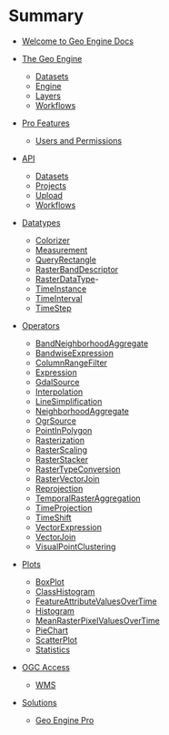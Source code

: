 # Summary

- [Welcome to Geo Engine Docs](./welcome.md)

- [The Geo Engine](./geoengine/intro.md)

  - [Datasets](./geoengine/datasets.md)
  - [Engine]()
  - [Layers](./geoengine/layers.md)
  - [Workflows]()

- [Pro Features](./pro/intro.md)

  - [Users and Permissions](pro/users.md)

- [API](./api/intro.md)

  - [Datasets]()
  - [Projects]()
  - [Upload]()
  - [Workflows](./api/workflows.md)

- [Datatypes](./datatypes/intro.md)

  - [Colorizer](./datatypes/colorizer.md)
  - [Measurement](./datatypes/measurement.md)
  - [QueryRectangle](./datatypes/queryrectangle.md)
  - [RasterBandDescriptor](./datatypes/rasterbanddescriptor.md)
  - [RasterDataType](./datatypes/rasterdatatype.md)-
  - [TimeInstance](./datatypes/timeinstance.md)
  - [TimeInterval](./datatypes/timeinterval.md)
  - [TimeStep](./datatypes/timestep.md)

- [Operators](./operators/intro.md)

  - [BandNeighborhoodAggregate](./operators/band-neighborhood-aggregate.md)
  - [BandwiseExpression](./operators/bandwise-expression.md)
  - [ColumnRangeFilter](./operators/columnrangefilter.md)
  - [Expression](./operators/expression.md)
  - [GdalSource](./operators/gdalsource.md)
  - [Interpolation](./operators/interpolation.md)
  - [LineSimplification](./operators/linesimplification.md)
  - [NeighborhoodAggregate](./operators/neighborhoodaggregate.md)
  - [OgrSource](./operators/ogrsource.md)
  - [PointInPolygon](./operators/pointinpolygon.md)
  - [Rasterization](./operators/rasterization.md)
  - [RasterScaling](./operators/rasterscaling.md)
  - [RasterStacker](./operators/rasterstacker.md)
  - [RasterTypeConversion](./operators/rastertypeconversion.md)
  - [RasterVectorJoin](./operators/rastervectorjoin.md)
  - [Reprojection](./operators/reprojection.md)
  - [TemporalRasterAggregation](./operators/temporalrasteraggregation.md)
  - [TimeProjection](./operators/timeprojection.md)
  - [TimeShift](./operators/timeshift.md)
  - [VectorExpression](./operators/vectorexpression.md)
  - [VectorJoin](./operators/vectorjoin.md)
  - [VisualPointClustering](./operators/visualpointclustering.md)

- [Plots](./plots/intro.md)

  - [BoxPlot](./plots/boxplot.md)
  - [ClassHistogram](./plots/classHistogram.md)
  - [FeatureAttributeValuesOverTime](./plots/featureattributevaluesoverTime.md)
  - [Histogram](./plots/histogram.md)
  - [MeanRasterPixelValuesOverTime](./plots/meanrasterpixelvaluesovertime.md)
  - [PieChart](./plots/piechart.md)
  - [ScatterPlot](./plots/scatterplot.md)
  - [Statistics](./plots/statistics.md)

- [OGC Access]()

  - [WMS]()

- [Solutions]()

  - [Geo Engine Pro]()
